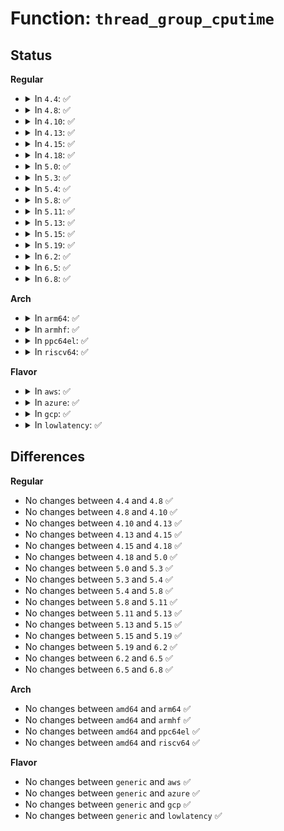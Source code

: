# Function: <code>thread_group_cputime</code>

## Status
<b>Regular</b>
<ul>
<li>
<details>
<summary>In <code>4.4</code>: ✅</summary>

```c
void thread_group_cputime(struct task_struct *tsk, struct task_cputime *times);
```

**Collision:** Unique Global

**Inline:** No

**Transformation:** False

**Instances:**

```
In kernel/sched/cputime.c (ffffffff810b18d0)
Location: kernel/sched/cputime.c:286
Inline: False
Direct callers:
  - kernel/sched/cputime.c:thread_group_cputime_adjusted
  - kernel/time/posix-cpu-timers.c:posix_cpu_clock_get_task
  - kernel/time/posix-cpu-timers.c:posix_cpu_clock_get_task
  - kernel/time/posix-cpu-timers.c:posix_cpu_clock_get_task
  - kernel/time/posix-cpu-timers.c:thread_group_cputimer
  - fs/compat_binfmt_elf.c:fill_prstatus
```
**Symbols:**

```
ffffffff810b18d0-ffffffff810b1a18: thread_group_cputime (STB_GLOBAL)
```
</details>
</li>
<li>
<details>
<summary>In <code>4.8</code>: ✅</summary>

```c
void thread_group_cputime(struct task_struct *tsk, struct task_cputime *times);
```

**Collision:** Unique Global

**Inline:** No

**Transformation:** False

**Instances:**

```
In kernel/sched/cputime.c (ffffffff810b4380)
Location: kernel/sched/cputime.c:313
Inline: False
Direct callers:
  - kernel/sched/cputime.c:thread_group_cputime_adjusted
  - kernel/time/posix-cpu-timers.c:posix_cpu_clock_get_task
  - kernel/time/posix-cpu-timers.c:posix_cpu_clock_get_task
  - kernel/time/posix-cpu-timers.c:posix_cpu_clock_get_task
  - kernel/time/posix-cpu-timers.c:thread_group_cputimer
  - fs/compat_binfmt_elf.c:fill_prstatus
```
**Symbols:**

```
ffffffff810b4380-ffffffff810b44c8: thread_group_cputime (STB_GLOBAL)
```
</details>
</li>
<li>
<details>
<summary>In <code>4.10</code>: ✅</summary>

```c
void thread_group_cputime(struct task_struct *tsk, struct task_cputime *times);
```

**Collision:** Unique Global

**Inline:** No

**Transformation:** False

**Instances:**

```
In kernel/sched/cputime.c (ffffffff810ba990)
Location: kernel/sched/cputime.c:315
Inline: False
Direct callers:
  - kernel/sched/cputime.c:thread_group_cputime_adjusted
  - kernel/time/posix-cpu-timers.c:posix_cpu_clock_get_task
  - kernel/time/posix-cpu-timers.c:posix_cpu_clock_get_task
  - kernel/time/posix-cpu-timers.c:posix_cpu_clock_get_task
  - kernel/time/posix-cpu-timers.c:thread_group_cputimer
  - fs/compat_binfmt_elf.c:fill_prstatus
```
**Symbols:**

```
ffffffff810ba990-ffffffff810baab6: thread_group_cputime (STB_GLOBAL)
```
</details>
</li>
<li>
<details>
<summary>In <code>4.13</code>: ✅</summary>

```c
void thread_group_cputime(struct task_struct *tsk, struct task_cputime *times);
```

**Collision:** Unique Global

**Inline:** No

**Transformation:** False

**Instances:**

```
In kernel/sched/cputime.c (ffffffff810b5260)
Location: kernel/sched/cputime.c:297
Inline: False
Direct callers:
  - kernel/sched/cputime.c:thread_group_cputime_adjusted
  - kernel/time/posix-cpu-timers.c:posix_cpu_clock_get_task
  - kernel/time/posix-cpu-timers.c:posix_cpu_clock_get_task
  - kernel/time/posix-cpu-timers.c:posix_cpu_clock_get_task
  - kernel/time/posix-cpu-timers.c:thread_group_cputimer
```
**Symbols:**

```
ffffffff810b5260-ffffffff810b5392: thread_group_cputime (STB_GLOBAL)
```
</details>
</li>
<li>
<details>
<summary>In <code>4.15</code>: ✅</summary>

```c
void thread_group_cputime(struct task_struct *tsk, struct task_cputime *times);
```

**Collision:** Unique Global

**Inline:** No

**Transformation:** False

**Instances:**

```
In kernel/sched/cputime.c (ffffffff810bc410)
Location: kernel/sched/cputime.c:296
Inline: False
Direct callers:
  - kernel/sched/cputime.c:thread_group_cputime_adjusted
  - kernel/time/posix-cpu-timers.c:posix_cpu_clock_get_task
  - kernel/time/posix-cpu-timers.c:posix_cpu_clock_get_task
  - kernel/time/posix-cpu-timers.c:posix_cpu_clock_get_task
  - kernel/time/posix-cpu-timers.c:thread_group_cputimer
```
**Symbols:**

```
ffffffff810bc410-ffffffff810bc542: thread_group_cputime (STB_GLOBAL)
```
</details>
</li>
<li>
<details>
<summary>In <code>4.18</code>: ✅</summary>

```c
void thread_group_cputime(struct task_struct *tsk, struct task_cputime *times);
```

**Collision:** Unique Global

**Inline:** No

**Transformation:** False

**Instances:**

```
In kernel/sched/cputime.c (ffffffff810c3ae0)
Location: kernel/sched/cputime.c:292
Inline: False
Direct callers:
  - kernel/sched/cputime.c:thread_group_cputime_adjusted
  - kernel/time/posix-cpu-timers.c:posix_cpu_clock_get_task
  - kernel/time/posix-cpu-timers.c:posix_cpu_clock_get_task
  - kernel/time/posix-cpu-timers.c:posix_cpu_clock_get_task
  - kernel/time/posix-cpu-timers.c:thread_group_cputimer
```
**Symbols:**

```
ffffffff810c3ae0-ffffffff810c3c09: thread_group_cputime (STB_GLOBAL)
```
</details>
</li>
<li>
<details>
<summary>In <code>5.0</code>: ✅</summary>

```c
void thread_group_cputime(struct task_struct *tsk, struct task_cputime *times);
```

**Collision:** Unique Global

**Inline:** No

**Transformation:** False

**Instances:**

```
In kernel/sched/cputime.c (ffffffff810ccda0)
Location: kernel/sched/cputime.c:292
Inline: False
Direct callers:
  - kernel/sched/cputime.c:thread_group_cputime_adjusted
  - kernel/time/posix-cpu-timers.c:posix_cpu_clock_get_task
  - kernel/time/posix-cpu-timers.c:posix_cpu_clock_get_task
  - kernel/time/posix-cpu-timers.c:posix_cpu_clock_get_task
  - kernel/time/posix-cpu-timers.c:thread_group_cputimer
```
**Symbols:**

```
ffffffff810ccda0-ffffffff810ccec9: thread_group_cputime (STB_GLOBAL)
```
</details>
</li>
<li>
<details>
<summary>In <code>5.3</code>: ✅</summary>

```c
void thread_group_cputime(struct task_struct *tsk, struct task_cputime *times);
```

**Collision:** Unique Global

**Inline:** No

**Transformation:** False

**Instances:**

```
In kernel/sched/cputime.c (ffffffff810d5180)
Location: kernel/sched/cputime.c:293
Inline: False
Direct callers:
  - kernel/sched/cputime.c:thread_group_cputime_adjusted
  - kernel/time/posix-cpu-timers.c:posix_cpu_clock_get_task
  - kernel/time/posix-cpu-timers.c:posix_cpu_clock_get_task
  - kernel/time/posix-cpu-timers.c:posix_cpu_clock_get_task
  - kernel/time/posix-cpu-timers.c:thread_group_cputimer
```
**Symbols:**

```
ffffffff810d5180-ffffffff810d52b1: thread_group_cputime (STB_GLOBAL)
```
</details>
</li>
<li>
<details>
<summary>In <code>5.4</code>: ✅</summary>

```c
void thread_group_cputime(struct task_struct *tsk, struct task_cputime *times);
```

**Collision:** Unique Global

**Inline:** No

**Transformation:** False

**Instances:**

```
In kernel/sched/cputime.c (ffffffff810df740)
Location: kernel/sched/cputime.c:293
Inline: False
Direct callers:
  - kernel/sched/cputime.c:thread_group_cputime_adjusted
  - kernel/time/posix-cpu-timers.c:cpu_clock_sample_group
  - kernel/time/posix-cpu-timers.c:cpu_clock_sample_group
```
**Symbols:**

```
ffffffff810df740-ffffffff810df871: thread_group_cputime (STB_GLOBAL)
```
</details>
</li>
<li>
<details>
<summary>In <code>5.8</code>: ✅</summary>

```c
void thread_group_cputime(struct task_struct *tsk, struct task_cputime *times);
```

**Collision:** Unique Global

**Inline:** No

**Transformation:** False

**Instances:**

```
In kernel/sched/cputime.c (ffffffff810e7a90)
Location: kernel/sched/cputime.c:293
Inline: False
Direct callers:
  - kernel/sched/cputime.c:thread_group_cputime_adjusted
  - kernel/time/posix-cpu-timers.c:cpu_clock_sample_group
  - kernel/time/posix-cpu-timers.c:cpu_clock_sample_group
  - fs/binfmt_elf.c:fill_prstatus
  - fs/compat_binfmt_elf.c:fill_prstatus
```
**Symbols:**

```
ffffffff810e7a90-ffffffff810e7bc7: thread_group_cputime (STB_GLOBAL)
```
</details>
</li>
<li>
<details>
<summary>In <code>5.11</code>: ✅</summary>

```c
void thread_group_cputime(struct task_struct *tsk, struct task_cputime *times);
```

**Collision:** Unique Global

**Inline:** No

**Transformation:** False

**Instances:**

```
In kernel/sched/cputime.c (ffffffff810e5780)
Location: kernel/sched/cputime.c:294
Inline: False
Direct callers:
  - kernel/sched/cputime.c:thread_group_cputime_adjusted
  - kernel/time/posix-cpu-timers.c:cpu_clock_sample_group
  - kernel/time/posix-cpu-timers.c:cpu_clock_sample_group
  - fs/binfmt_elf.c:fill_prstatus
  - fs/compat_binfmt_elf.c:fill_prstatus
```
**Symbols:**

```
ffffffff810e5780-ffffffff810e58b8: thread_group_cputime (STB_GLOBAL)
```
</details>
</li>
<li>
<details>
<summary>In <code>5.13</code>: ✅</summary>

```c
void thread_group_cputime(struct task_struct *tsk, struct task_cputime *times);
```

**Collision:** Unique Global

**Inline:** No

**Transformation:** False

**Instances:**

```
In kernel/sched/cputime.c (ffffffff810e7750)
Location: kernel/sched/cputime.c:294
Inline: False
Direct callers:
  - kernel/sched/cputime.c:thread_group_cputime_adjusted
  - kernel/time/posix-cpu-timers.c:cpu_clock_sample_group
  - kernel/time/posix-cpu-timers.c:cpu_clock_sample_group
  - fs/binfmt_elf.c:fill_thread_core_info
  - fs/compat_binfmt_elf.c:fill_thread_core_info
```
**Symbols:**

```
ffffffff810e7750-ffffffff810e7888: thread_group_cputime (STB_GLOBAL)
```
</details>
</li>
<li>
<details>
<summary>In <code>5.15</code>: ✅</summary>

```c
void thread_group_cputime(struct task_struct *tsk, struct task_cputime *times);
```

**Collision:** Unique Global

**Inline:** No

**Transformation:** False

**Instances:**

```
In kernel/sched/cputime.c (ffffffff810fedf0)
Location: kernel/sched/cputime.c:294
Inline: False
Direct callers:
  - kernel/sched/cputime.c:thread_group_cputime_adjusted
  - kernel/time/posix-cpu-timers.c:cpu_clock_sample_group
  - kernel/time/posix-cpu-timers.c:cpu_clock_sample_group
  - fs/binfmt_elf.c:fill_thread_core_info
  - fs/compat_binfmt_elf.c:fill_thread_core_info
```
**Symbols:**

```
ffffffff810fedf0-ffffffff810fef28: thread_group_cputime (STB_GLOBAL)
```
</details>
</li>
<li>
<details>
<summary>In <code>5.19</code>: ✅</summary>

```c
void thread_group_cputime(struct task_struct *tsk, struct task_cputime *times);
```

**Collision:** Unique Global

**Inline:** No

**Transformation:** False

**Instances:**

```
In kernel/sched/build_policy.c (ffffffff811396d0)
Location: kernel/sched/cputime.c:293
Inline: False
Direct callers:
  - kernel/sched/build_policy.c:thread_group_cputime_adjusted
  - kernel/time/posix-cpu-timers.c:cpu_clock_sample_group
  - kernel/time/posix-cpu-timers.c:cpu_clock_sample_group
  - fs/binfmt_elf.c:fill_thread_core_info
  - fs/compat_binfmt_elf.c:fill_thread_core_info
```
**Symbols:**

```
ffffffff811396d0-ffffffff8113981c: thread_group_cputime (STB_GLOBAL)
```
</details>
</li>
<li>
<details>
<summary>In <code>6.2</code>: ✅</summary>

```c
void thread_group_cputime(struct task_struct *tsk, struct task_cputime *times);
```

**Collision:** Unique Global

**Inline:** No

**Transformation:** False

**Instances:**

```
In kernel/sched/build_policy.c (ffffffff81163e90)
Location: kernel/sched/cputime.c:308
Inline: False
Direct callers:
  - kernel/sched/build_policy.c:thread_group_cputime_adjusted
  - kernel/time/posix-cpu-timers.c:cpu_clock_sample_group
  - kernel/time/posix-cpu-timers.c:cpu_clock_sample_group
  - fs/binfmt_elf.c:fill_thread_core_info
  - fs/compat_binfmt_elf.c:fill_thread_core_info
```
**Symbols:**

```
ffffffff81163e90-ffffffff81163fdc: thread_group_cputime (STB_GLOBAL)
```
</details>
</li>
<li>
<details>
<summary>In <code>6.5</code>: ✅</summary>

```c
void thread_group_cputime(struct task_struct *tsk, struct task_cputime *times);
```

**Collision:** Unique Global

**Inline:** No

**Transformation:** False

**Instances:**

```
In kernel/sched/build_policy.c (ffffffff81174670)
Location: kernel/sched/cputime.c:312
Inline: False
Direct callers:
  - kernel/sched/build_policy.c:thread_group_cputime_adjusted
  - kernel/time/posix-cpu-timers.c:cpu_clock_sample_group
  - kernel/time/posix-cpu-timers.c:cpu_clock_sample_group
  - fs/binfmt_elf.c:fill_thread_core_info
  - fs/compat_binfmt_elf.c:fill_thread_core_info
```
**Symbols:**

```
ffffffff81174670-ffffffff811747bc: thread_group_cputime (STB_GLOBAL)
```
</details>
</li>
<li>
<details>
<summary>In <code>6.8</code>: ✅</summary>

```c
void thread_group_cputime(struct task_struct *tsk, struct task_cputime *times);
```

**Collision:** Unique Global

**Inline:** No

**Transformation:** False

**Instances:**

```
In kernel/sched/build_policy.c (ffffffff81182a20)
Location: kernel/sched/cputime.c:312
Inline: False
Direct callers:
  - kernel/sched/build_policy.c:thread_group_cputime_adjusted
  - kernel/time/posix-cpu-timers.c:cpu_clock_sample_group
  - kernel/time/posix-cpu-timers.c:cpu_clock_sample_group
  - fs/binfmt_elf.c:fill_thread_core_info
  - fs/compat_binfmt_elf.c:fill_thread_core_info
```
**Symbols:**

```
ffffffff81182a20-ffffffff81182bae: thread_group_cputime (STB_GLOBAL)
```
</details>
</li>
</ul>
<b>Arch</b>
<ul>
<li>
<details>
<summary>In <code>arm64</code>: ✅</summary>

```c
void thread_group_cputime(struct task_struct *tsk, struct task_cputime *times);
```

**Collision:** Unique Global

**Inline:** No

**Transformation:** False

**Instances:**

```
In kernel/sched/cputime.c (ffff80001013f108)
Location: kernel/sched/cputime.c:293
Inline: False
Direct callers:
  - kernel/sched/cputime.c:thread_group_cputime_adjusted
  - kernel/time/posix-cpu-timers.c:cpu_clock_sample_group
  - kernel/time/posix-cpu-timers.c:cpu_clock_sample_group
```
**Symbols:**

```
ffff80001013f108-ffff80001013f28c: thread_group_cputime (STB_GLOBAL)
```
</details>
</li>
<li>
<details>
<summary>In <code>armhf</code>: ✅</summary>

```c
void thread_group_cputime(struct task_struct *tsk, struct task_cputime *times);
```

**Collision:** Unique Global

**Inline:** No

**Transformation:** False

**Instances:**

```
In kernel/sched/cputime.c (c038f0d4)
Location: kernel/sched/cputime.c:293
Inline: False
Direct callers:
  - kernel/sched/cputime.c:thread_group_cputime_adjusted
  - kernel/time/posix-cpu-timers.c:cpu_clock_sample_group
  - kernel/time/posix-cpu-timers.c:cpu_clock_sample_group
  - fs/binfmt_elf_fdpic.c:fill_prstatus
```
**Symbols:**

```
c038f0d4-c038f32c: thread_group_cputime (STB_GLOBAL)
```
</details>
</li>
<li>
<details>
<summary>In <code>ppc64el</code>: ✅</summary>

```c
void thread_group_cputime(struct task_struct *tsk, struct task_cputime *times);
```

**Collision:** Unique Global

**Inline:** No

**Transformation:** False

**Instances:**

```
In kernel/sched/cputime.c (c00000000018e290)
Location: kernel/sched/cputime.c:293
Inline: False
Direct callers:
  - kernel/sched/cputime.c:thread_group_cputime_adjusted
  - kernel/time/posix-cpu-timers.c:cpu_clock_sample_group
  - kernel/time/posix-cpu-timers.c:cpu_clock_sample_group
```
**Symbols:**

```
c00000000018e290-c00000000018e3fc: thread_group_cputime (STB_GLOBAL)
```
</details>
</li>
<li>
<details>
<summary>In <code>riscv64</code>: ✅</summary>

```c
void thread_group_cputime(struct task_struct *tsk, struct task_cputime *times);
```

**Collision:** Unique Global

**Inline:** No

**Transformation:** False

**Instances:**

```
In kernel/sched/cputime.c (ffffffe0000ed86a)
Location: kernel/sched/cputime.c:293
Inline: False
Direct callers:
  - kernel/sched/cputime.c:thread_group_cputime_adjusted
  - kernel/time/posix-cpu-timers.c:cpu_clock_sample_group
  - kernel/time/posix-cpu-timers.c:cpu_clock_sample_group
```
**Symbols:**

```
ffffffe0000ed86a-ffffffe0000ed960: thread_group_cputime (STB_GLOBAL)
```
</details>
</li>
</ul>
<b>Flavor</b>
<ul>
<li>
<details>
<summary>In <code>aws</code>: ✅</summary>

```c
void thread_group_cputime(struct task_struct *tsk, struct task_cputime *times);
```

**Collision:** Unique Global

**Inline:** No

**Transformation:** False

**Instances:**

```
In kernel/sched/cputime.c (ffffffff810d9930)
Location: kernel/sched/cputime.c:293
Inline: False
Direct callers:
  - kernel/sched/cputime.c:thread_group_cputime_adjusted
  - kernel/time/posix-cpu-timers.c:cpu_clock_sample_group
  - kernel/time/posix-cpu-timers.c:cpu_clock_sample_group
```
**Symbols:**

```
ffffffff810d9930-ffffffff810d9a61: thread_group_cputime (STB_GLOBAL)
```
</details>
</li>
<li>
<details>
<summary>In <code>azure</code>: ✅</summary>

```c
void thread_group_cputime(struct task_struct *tsk, struct task_cputime *times);
```

**Collision:** Unique Global

**Inline:** No

**Transformation:** False

**Instances:**

```
In kernel/sched/cputime.c (ffffffff810c8bb0)
Location: kernel/sched/cputime.c:293
Inline: False
Direct callers:
  - kernel/sched/cputime.c:thread_group_cputime_adjusted
  - kernel/time/posix-cpu-timers.c:cpu_clock_sample_group
  - kernel/time/posix-cpu-timers.c:cpu_clock_sample_group
```
**Symbols:**

```
ffffffff810c8bb0-ffffffff810c8d29: thread_group_cputime (STB_GLOBAL)
```
</details>
</li>
<li>
<details>
<summary>In <code>gcp</code>: ✅</summary>

```c
void thread_group_cputime(struct task_struct *tsk, struct task_cputime *times);
```

**Collision:** Unique Global

**Inline:** No

**Transformation:** False

**Instances:**

```
In kernel/sched/cputime.c (ffffffff810d5c70)
Location: kernel/sched/cputime.c:293
Inline: False
Direct callers:
  - kernel/sched/cputime.c:thread_group_cputime_adjusted
  - kernel/time/posix-cpu-timers.c:cpu_clock_sample_group
  - kernel/time/posix-cpu-timers.c:cpu_clock_sample_group
```
**Symbols:**

```
ffffffff810d5c70-ffffffff810d5da1: thread_group_cputime (STB_GLOBAL)
```
</details>
</li>
<li>
<details>
<summary>In <code>lowlatency</code>: ✅</summary>

```c
void thread_group_cputime(struct task_struct *tsk, struct task_cputime *times);
```

**Collision:** Unique Global

**Inline:** No

**Transformation:** False

**Instances:**

```
In kernel/sched/cputime.c (ffffffff810e1580)
Location: kernel/sched/cputime.c:293
Inline: False
Direct callers:
  - kernel/sched/cputime.c:thread_group_cputime_adjusted
  - kernel/time/posix-cpu-timers.c:cpu_clock_sample_group
  - kernel/time/posix-cpu-timers.c:cpu_clock_sample_group
```
**Symbols:**

```
ffffffff810e1580-ffffffff810e16bb: thread_group_cputime (STB_GLOBAL)
```
</details>
</li>
</ul>

## Differences
<b>Regular</b>
<ul>
<li>
No changes between <code>4.4</code> and <code>4.8</code> ✅
</li>
<li>
No changes between <code>4.8</code> and <code>4.10</code> ✅
</li>
<li>
No changes between <code>4.10</code> and <code>4.13</code> ✅
</li>
<li>
No changes between <code>4.13</code> and <code>4.15</code> ✅
</li>
<li>
No changes between <code>4.15</code> and <code>4.18</code> ✅
</li>
<li>
No changes between <code>4.18</code> and <code>5.0</code> ✅
</li>
<li>
No changes between <code>5.0</code> and <code>5.3</code> ✅
</li>
<li>
No changes between <code>5.3</code> and <code>5.4</code> ✅
</li>
<li>
No changes between <code>5.4</code> and <code>5.8</code> ✅
</li>
<li>
No changes between <code>5.8</code> and <code>5.11</code> ✅
</li>
<li>
No changes between <code>5.11</code> and <code>5.13</code> ✅
</li>
<li>
No changes between <code>5.13</code> and <code>5.15</code> ✅
</li>
<li>
No changes between <code>5.15</code> and <code>5.19</code> ✅
</li>
<li>
No changes between <code>5.19</code> and <code>6.2</code> ✅
</li>
<li>
No changes between <code>6.2</code> and <code>6.5</code> ✅
</li>
<li>
No changes between <code>6.5</code> and <code>6.8</code> ✅
</li>
</ul>
<b>Arch</b>
<ul>
<li>
No changes between <code>amd64</code> and <code>arm64</code> ✅
</li>
<li>
No changes between <code>amd64</code> and <code>armhf</code> ✅
</li>
<li>
No changes between <code>amd64</code> and <code>ppc64el</code> ✅
</li>
<li>
No changes between <code>amd64</code> and <code>riscv64</code> ✅
</li>
</ul>
<b>Flavor</b>
<ul>
<li>
No changes between <code>generic</code> and <code>aws</code> ✅
</li>
<li>
No changes between <code>generic</code> and <code>azure</code> ✅
</li>
<li>
No changes between <code>generic</code> and <code>gcp</code> ✅
</li>
<li>
No changes between <code>generic</code> and <code>lowlatency</code> ✅
</li>
</ul>
